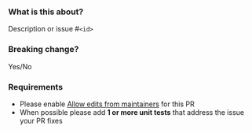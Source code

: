 ### What is this about?

Description or issue #`<id>`

### Breaking change?

Yes/No

### Requirements

- Please enable [Allow edits from maintainers](https://docs.github.com/en/pull-requests/collaborating-with-pull-requests/working-with-forks/allowing-changes-to-a-pull-request-branch-created-from-a-fork) for this PR
- When possible please add **1 or more unit tests** that address the issue your PR fixes
